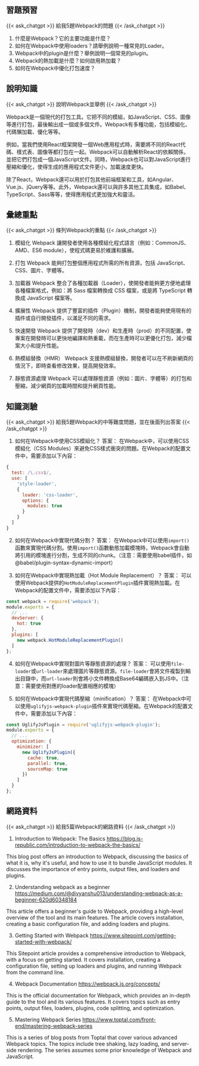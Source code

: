## 習題預習
{{< ask_chatgpt >}}
給我5題Webpack的問題
{{< /ask_chatgpt >}}



1. 什麼是Webpack？它的主要功能是什麼？
2. 如何在Webpack中使用loaders？請舉例說明一種常見的Loader。
3. Webpack中的plugin是什麼？舉例說明一個常見的plugin。
4. Webpack的熱加載是什麼？如何啟用熱加載？
5. 如何在Webpack中優化打包速度？   

## 說明知識
{{< ask_chatgpt >}}
說明Webpack並舉例
{{< /ask_chatgpt >}}



Webpack是一個現代的打包工具。它把不同的模組，如JavaScript、CSS、圖像等進行打包，最後輸出成一個或多個文件。Webpack有多種功能，包括模組化、代碼懶加載、優化等等。

例如，當我們使用React框架開發一個Web應用程式時，需要將不同的React代碼、樣式表、圖像等都打包在一起。Webpack可以自動解析React的依賴關係，並把它們打包成一個JavaScript文件。同時，Webpack也可以對JavaScript進行壓縮和優化，使得生成的應用程式文件更小，加載速度更快。

除了React，Webpack還可以用於打包其他前端框架和工具，如Angular、Vue.js、jQuery等等。此外，Webpack還可以與許多其他工具集成，如Babel、TypeScript、Sass等等，使得應用程式更加強大和靈活。   

## 彙總重點
{{< ask_chatgpt >}}
條列Webpack的重點
{{< /ask_chatgpt >}}



1. 模組化
Webpack 讓開發者使用各種模組化程式語言（例如：CommonJS、AMD、ES6 module），使程式碼更易於維護和擴展。

2. 打包
Webpack 能夠打包整個應用程式所需的所有資源，包括 JavaScript、CSS、圖片、字體等。

3. 加載器
Webpack 整合了各種加載器（Loader），使開發者能夠更方便地處理各種檔案格式，例如：將 Sass 檔案轉換成 CSS 檔案，或是將 TypeScript 轉換成 JavaScript 檔案等。

4. 擴展性
Webpack 提供了豐富的插件（Plugin）機制，開發者能夠使用現有的插件或自行開發插件，以滿足不同的需求。

5. 快速開發
Webpack 提供了開發時（dev）和生產時（prod）的不同配置，使專案在開發時可以更快地編譯和熱重載，而在生產時可以更優化打包，減少檔案大小和提升性能。

6. 熱模組替換（HMR）
Webpack 支援熱模組替換，開發者可以在不刷新網頁的情況下，即時查看修改效果，提高開發效率。

7. 靜態資源處理
Webpack 可以處理靜態資源（例如：圖片、字體等）的打包和壓縮，減少網頁的加載時間和提升網頁性能。   

## 知識測驗
{{< ask_chatgpt >}}
給我5題Webpack的中等難度問題，並在後面列出答案
{{< /ask_chatgpt >}}



1. 如何在Webpack中使用CSS模組化？
答案： 在Webpack中，可以使用CSS模組化（CSS Modules）來避免CSS樣式衝突的問題。在Webpack的配置文件中，需要添加以下內容：
```javascript
{
  test: /\.css$/,
  use: [
    'style-loader',
    {
      loader: 'css-loader',
      options: {
        modules: true
      }
    }
  ]
}
```

2. 如何在Webpack中實現代碼分割？
答案： 在Webpack中可以使用`import()`函數來實現代碼分割。使用`import()`函數動態加載模塊時，Webpack會自動將引用的模塊進行分割，生成不同的chunk。（注意：需要使用babel插件，如@babel/plugin-syntax-dynamic-import）

3. 如何在Webpack中實現熱加載（Hot Module Replacement）？
答案： 可以使用Webpack提供的`HotModuleReplacementPlugin`插件實現熱加載。在Webpack的配置文件中，需要添加以下內容：
```javascript
const webpack = require('webpack');
module.exports = {
  // ...
  devServer: {
    hot: true
  },
  plugins: [
    new webpack.HotModuleReplacementPlugin()
  ]
};
```

4. 如何在Webpack中實現對圖片等靜態資源的處理？
答案： 可以使用`file-loader`或`url-loader`來處理圖片等靜態資源。`file-loader`會將文件複製到輸出目錄中，而`url-loader`則會將小文件轉換成Base64編碼嵌入到JS中。（注意：需要使用對應的loader配置相應的模塊）

5. 如何在Webpack中實現代碼壓縮（minification）？
答案： 在Webpack中可以使用`uglifyjs-webpack-plugin`插件來實現代碼壓縮。在Webpack的配置文件中，需要添加以下內容：
```javascript
const UglifyJsPlugin = require('uglifyjs-webpack-plugin');
module.exports = {
  // ...
  optimization: {
    minimizer: [
      new UglifyJsPlugin({
        cache: true,
        parallel: true,
        sourceMap: true
      })
    ]
  }
};
```   

## 網路資料
{{< ask_chatgpt >}}
給我5篇Webpack的網路資料
{{< /ask_chatgpt >}}



1. Introduction to Webpack: The Basics
https://blog.js-republic.com/introduction-to-webpack-the-basics/

This blog post offers an introduction to Webpack, discussing the basics of what it is, why it's useful, and how to use it to bundle JavaScript modules. It discusses the importance of entry points, output files, and loaders and plugins.

2. Understanding webpack as a beginner
https://medium.com/@divyanshu013/understanding-webpack-as-a-beginner-620d60348184

This article offers a beginner's guide to Webpack, providing a high-level overview of the tool and its main features. The article covers installation, creating a basic configuration file, and adding loaders and plugins.

3. Getting Started with Webpack
https://www.sitepoint.com/getting-started-with-webpack/

This Sitepoint article provides a comprehensive introduction to Webpack, with a focus on getting started. It covers installation, creating a configuration file, setting up loaders and plugins, and running Webpack from the command line.

4. Webpack Documentation
https://webpack.js.org/concepts/

This is the official documentation for Webpack, which provides an in-depth guide to the tool and its various features. It covers topics such as entry points, output files, loaders, plugins, code splitting, and optimization.

5. Mastering Webpack Series
https://www.toptal.com/front-end/mastering-webpack-series

This is a series of blog posts from Toptal that cover various advanced Webpack topics. The topics include tree shaking, lazy loading, and server-side rendering. The series assumes some prior knowledge of Webpack and JavaScript.   

